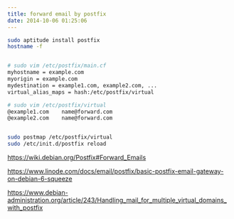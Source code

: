 ```yaml
---
title: forward email by postfix
date: 2014-10-06 01:25:06
---
```


```bash
sudo aptitude install postfix
hostname -f


# sudo vim /etc/postfix/main.cf
myhostname = example.com
myorigin = example.com
mydestination = example1.com, example2.com, ...
virtual_alias_maps = hash:/etc/postfix/virtual

# sudo vim /etc/postfix/virtual
@example1.com    name@forward.com
@example2.com    name@forward.com


sudo postmap /etc/postfix/virtual
sudo /etc/init.d/postfix reload
``` 

<https://wiki.debian.org/Postfix#Forward_Emails>

<https://www.linode.com/docs/email/postfix/basic-postfix-email-gateway-on-debian-6-squeeze>

<https://www.debian-administration.org/article/243/Handling_mail_for_multiple_virtual_domains_with_postfix>
